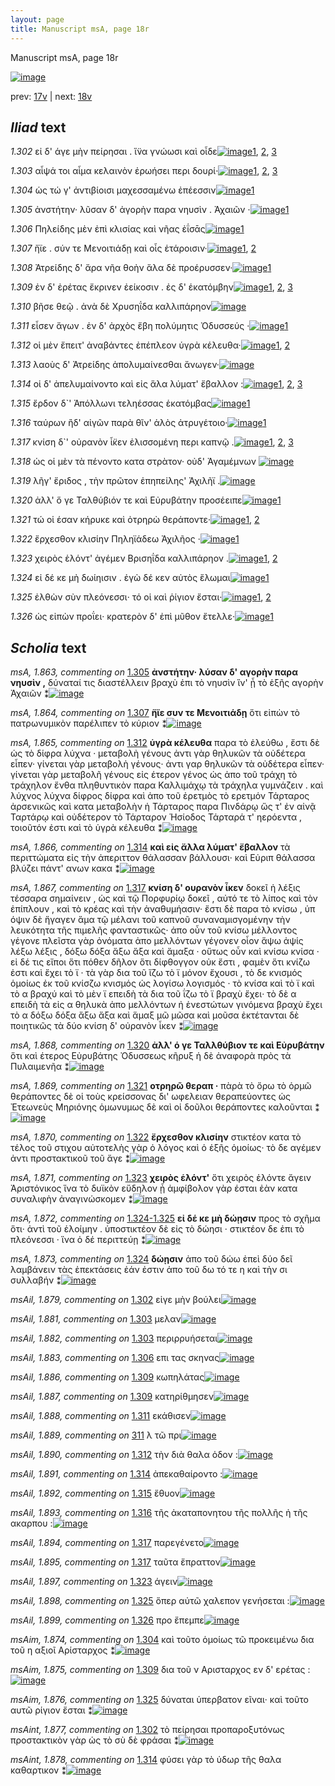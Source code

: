 ```yaml
---
layout: page
title: Manuscript msA, page 18r
---
```


Manuscript msA, page 18r

[![image](http://www.homermultitext.org/iipsrv?OBJ=IIP,1.0&FIF=/project/homer/pyramidal/deepzoom/hmt/vaimg/2017a/VA018RN_0019.tif&WID=100&CVT=JPEG)](http://www.homermultitext.org/ict2/?urn=urn:cite2:hmt:vaimg.2017a:VA018RN_0019)

prev:  [17v](../17v/) | next:  [18v](../18v/)

## *Iliad* text

*1.302* <a id="1.302"/> εἰ δ' άγε μὴν πείρησαι . ἵ̈να γνώωσι καὶ οἷδε[![image](http://www.homermultitext.org/iipsrv?OBJ=IIP,1.0&FIF=/project/homer/pyramidal/deepzoom/hmt/vaimg/2017a/VA018RN_0019.tif&RGN=0.163,0.1991,0.346,0.0301&WID=1000&CVT=JPEG)](http://www.homermultitext.org/ict2/?urn=urn:cite2:hmt:vaimg.2017a:VA018RN_0019@0.163,0.1991,0.346,0.0301)[1](#msAil_1.879), [2](#msA_1.862), [3](#msAint_1.877)

*1.303* <a id="1.303"/> αἶψά τοι αἷμα κελαινὸν ἐρωήσει περι δουρί·[![image](http://www.homermultitext.org/iipsrv?OBJ=IIP,1.0&FIF=/project/homer/pyramidal/deepzoom/hmt/vaimg/2017a/VA018RN_0019.tif&RGN=0.163,0.2179,0.341,0.0338&WID=1000&CVT=JPEG)](http://www.homermultitext.org/ict2/?urn=urn:cite2:hmt:vaimg.2017a:VA018RN_0019@0.163,0.2179,0.341,0.0338)[1](#msAil_1.880), [2](#msAil_1.881), [3](#msAil_1.882)

*1.304* <a id="1.304"/> ὡς τώ γ' ἀντιβίοισι μαχεσσαμένω ἐπέεσσιν[![image](http://www.homermultitext.org/iipsrv?OBJ=IIP,1.0&FIF=/project/homer/pyramidal/deepzoom/hmt/vaimg/2017a/VA018RN_0019.tif&RGN=0.164,0.2374,0.321,0.0301&WID=1000&CVT=JPEG)](http://www.homermultitext.org/ict2/?urn=urn:cite2:hmt:vaimg.2017a:VA018RN_0019@0.164,0.2374,0.321,0.0301)[1](#msAim_1.874)

*1.305* <a id="1.305"/> ἀνστήτην· λῦσαν δ' ἀγορὴν παρα νηυσὶν . Ἀχαιῶν ·[![image](http://www.homermultitext.org/iipsrv?OBJ=IIP,1.0&FIF=/project/homer/pyramidal/deepzoom/hmt/vaimg/2017a/VA018RN_0019.tif&RGN=0.164,0.2585,0.364,0.0316&WID=1000&CVT=JPEG)](http://www.homermultitext.org/ict2/?urn=urn:cite2:hmt:vaimg.2017a:VA018RN_0019@0.164,0.2585,0.364,0.0316)[1](#msA_1.863)

*1.306* <a id="1.306"/> Πηλείδης μὲν ἐπὶ κλισίας 					καὶ νῆας ἐΐσᾱς[![image](http://www.homermultitext.org/iipsrv?OBJ=IIP,1.0&FIF=/project/homer/pyramidal/deepzoom/hmt/vaimg/2017a/VA018RN_0019.tif&RGN=0.158,0.275,0.344,0.0308&WID=1000&CVT=JPEG)](http://www.homermultitext.org/ict2/?urn=urn:cite2:hmt:vaimg.2017a:VA018RN_0019@0.158,0.275,0.344,0.0308)[1](#msAil_1.883)

*1.307* <a id="1.307"/> ἤϊε . σύν τε Μενοιτιάδῃ 					καὶ οἷς ἑτάροισιν·[![image](http://www.homermultitext.org/iipsrv?OBJ=IIP,1.0&FIF=/project/homer/pyramidal/deepzoom/hmt/vaimg/2017a/VA018RN_0019.tif&RGN=0.167,0.2945,0.328,0.0293&WID=1000&CVT=JPEG)](http://www.homermultitext.org/ict2/?urn=urn:cite2:hmt:vaimg.2017a:VA018RN_0019@0.167,0.2945,0.328,0.0293)[1](#msAil_1.884), [2](#msA_1.864)

*1.308* <a id="1.308"/> Ἀτρείδης δ' ἄρα νῆα 					θοὴν ἅλα δὲ προέρυσσεν·[![image](http://www.homermultitext.org/iipsrv?OBJ=IIP,1.0&FIF=/project/homer/pyramidal/deepzoom/hmt/vaimg/2017a/VA018RN_0019.tif&RGN=0.169,0.3148,0.353,0.0316&WID=1000&CVT=JPEG)](http://www.homermultitext.org/ict2/?urn=urn:cite2:hmt:vaimg.2017a:VA018RN_0019@0.169,0.3148,0.353,0.0316)[1](#msAil_1.885)

*1.309* <a id="1.309"/> ἐν δ' ἐρέτας ἔκρινεν ἐείκοσιν . ἐς δ' ἑκατόμβην[![image](http://www.homermultitext.org/iipsrv?OBJ=IIP,1.0&FIF=/project/homer/pyramidal/deepzoom/hmt/vaimg/2017a/VA018RN_0019.tif&RGN=0.164,0.3328,0.359,0.0316&WID=1000&CVT=JPEG)](http://www.homermultitext.org/ict2/?urn=urn:cite2:hmt:vaimg.2017a:VA018RN_0019@0.164,0.3328,0.359,0.0316)[1](#msAim_1.875), [2](#msAil_1.886), [3](#msAil_1.887)

*1.310* <a id="1.310"/> βῆσε θεῷ . ἀνὰ δὲ Χρυσηΐδα καλλιπάρηον[![image](http://www.homermultitext.org/iipsrv?OBJ=IIP,1.0&FIF=/project/homer/pyramidal/deepzoom/hmt/vaimg/2017a/VA018RN_0019.tif&RGN=0.163,0.3516,0.349,0.0323&WID=1000&CVT=JPEG)](http://www.homermultitext.org/ict2/?urn=urn:cite2:hmt:vaimg.2017a:VA018RN_0019@0.163,0.3516,0.349,0.0323)

*1.311* <a id="1.311"/> εἷσεν ἄγων . ἐν δ' ἀρχὸς ἔβη πολύμητις Ὀδυσσεύς ·[![image](http://www.homermultitext.org/iipsrv?OBJ=IIP,1.0&FIF=/project/homer/pyramidal/deepzoom/hmt/vaimg/2017a/VA018RN_0019.tif&RGN=0.161,0.3696,0.389,0.0338&WID=1000&CVT=JPEG)](http://www.homermultitext.org/ict2/?urn=urn:cite2:hmt:vaimg.2017a:VA018RN_0019@0.161,0.3696,0.389,0.0338)[1](#msAil_1.888)

*1.312* <a id="1.312"/> οἱ μὲν ἔπειτ' ἀναβάντες ἐπέπλεον ὑγρὰ κέλευθα·[![image](http://www.homermultitext.org/iipsrv?OBJ=IIP,1.0&FIF=/project/homer/pyramidal/deepzoom/hmt/vaimg/2017a/VA018RN_0019.tif&RGN=0.162,0.3907,0.368,0.0308&WID=1000&CVT=JPEG)](http://www.homermultitext.org/ict2/?urn=urn:cite2:hmt:vaimg.2017a:VA018RN_0019@0.162,0.3907,0.368,0.0308)[1](#msA_1.865), [2](#msAil_1.890)

*1.313* <a id="1.313"/> λαοὺς δ' Ἀτρείδης 					ἀπολυμαίνεσθαι ἄνωγεν·[![image](http://www.homermultitext.org/iipsrv?OBJ=IIP,1.0&FIF=/project/homer/pyramidal/deepzoom/hmt/vaimg/2017a/VA018RN_0019.tif&RGN=0.153,0.411,0.368,0.0308&WID=1000&CVT=JPEG)](http://www.homermultitext.org/ict2/?urn=urn:cite2:hmt:vaimg.2017a:VA018RN_0019@0.153,0.411,0.368,0.0308)

*1.314* <a id="1.314"/> οἱ δ' ἀπελυμαίνοντο καὶ εἰς ἅλα λύματ' ἔβαλλον :[![image](http://www.homermultitext.org/iipsrv?OBJ=IIP,1.0&FIF=/project/homer/pyramidal/deepzoom/hmt/vaimg/2017a/VA018RN_0019.tif&RGN=0.162,0.4298,0.389,0.0316&WID=1000&CVT=JPEG)](http://www.homermultitext.org/ict2/?urn=urn:cite2:hmt:vaimg.2017a:VA018RN_0019@0.162,0.4298,0.389,0.0316)[1](#msA_1.866), [2](#msAil_1.891), [3](#msAint_1.878)

*1.315* <a id="1.315"/> ἔρδον δ`' 					 Ἀπόλλωνι τεληέσσας ἑκατόμβας[![image](http://www.homermultitext.org/iipsrv?OBJ=IIP,1.0&FIF=/project/homer/pyramidal/deepzoom/hmt/vaimg/2017a/VA018RN_0019.tif&RGN=0.161,0.45,0.34,0.0301&WID=1000&CVT=JPEG)](http://www.homermultitext.org/ict2/?urn=urn:cite2:hmt:vaimg.2017a:VA018RN_0019@0.161,0.45,0.34,0.0301)[1](#msAil_1.892)

*1.316* <a id="1.316"/> ταύρων ἢδ' αἰγῶν παρὰ θῖν' ἁλὸς ἀτρυγέτοιο·[![image](http://www.homermultitext.org/iipsrv?OBJ=IIP,1.0&FIF=/project/homer/pyramidal/deepzoom/hmt/vaimg/2017a/VA018RN_0019.tif&RGN=0.158,0.4696,0.367,0.0308&WID=1000&CVT=JPEG)](http://www.homermultitext.org/ict2/?urn=urn:cite2:hmt:vaimg.2017a:VA018RN_0019@0.158,0.4696,0.367,0.0308)[1](#msAil_1.893)

*1.317* <a id="1.317"/> κνίση δ`' οὐρανὸν ἷ̈κεν ἐλισσομένη περι καπνῷ .[![image](http://www.homermultitext.org/iipsrv?OBJ=IIP,1.0&FIF=/project/homer/pyramidal/deepzoom/hmt/vaimg/2017a/VA018RN_0019.tif&RGN=0.157,0.4884,0.39,0.0301&WID=1000&CVT=JPEG)](http://www.homermultitext.org/ict2/?urn=urn:cite2:hmt:vaimg.2017a:VA018RN_0019@0.157,0.4884,0.39,0.0301)[1](#msA_1.867), [2](#msAil_1.894), [3](#msAil_1.895)

*1.318* <a id="1.318"/> ὡς οἱ μὲν τὰ πένοντο κατα στρὰτον· οὐδ' Ἀγαμέμνων 				[![image](http://www.homermultitext.org/iipsrv?OBJ=IIP,1.0&FIF=/project/homer/pyramidal/deepzoom/hmt/vaimg/2017a/VA018RN_0019.tif&RGN=0.157,0.5064,0.398,0.0338&WID=1000&CVT=JPEG)](http://www.homermultitext.org/ict2/?urn=urn:cite2:hmt:vaimg.2017a:VA018RN_0019@0.157,0.5064,0.398,0.0338)

*1.319* <a id="1.319"/> λῆγ' ἔριδος , τὴν πρῶτον ἐπηπείλης' Ἀχιλῆϊ .[![image](http://www.homermultitext.org/iipsrv?OBJ=IIP,1.0&FIF=/project/homer/pyramidal/deepzoom/hmt/vaimg/2017a/VA018RN_0019.tif&RGN=0.154,0.5252,0.376,0.0338&WID=1000&CVT=JPEG)](http://www.homermultitext.org/ict2/?urn=urn:cite2:hmt:vaimg.2017a:VA018RN_0019@0.154,0.5252,0.376,0.0338)

*1.320* <a id="1.320"/> ἀλλ' ὅ γε Ταλθύβιόν τε 					καὶ Εὐρυβάτην προσέειπε[![image](http://www.homermultitext.org/iipsrv?OBJ=IIP,1.0&FIF=/project/homer/pyramidal/deepzoom/hmt/vaimg/2017a/VA018RN_0019.tif&RGN=0.157,0.5462,0.392,0.0293&WID=1000&CVT=JPEG)](http://www.homermultitext.org/ict2/?urn=urn:cite2:hmt:vaimg.2017a:VA018RN_0019@0.157,0.5462,0.392,0.0293)[1](#msA_1.868)

*1.321* <a id="1.321"/> τώ οἱ έσαν κήρυκε καὶ ὀτρηρὼ θεράποντε·[![image](http://www.homermultitext.org/iipsrv?OBJ=IIP,1.0&FIF=/project/homer/pyramidal/deepzoom/hmt/vaimg/2017a/VA018RN_0019.tif&RGN=0.154,0.5665,0.37,0.0301&WID=1000&CVT=JPEG)](http://www.homermultitext.org/ict2/?urn=urn:cite2:hmt:vaimg.2017a:VA018RN_0019@0.154,0.5665,0.37,0.0301)[1](#msA_1.869), [2](#msAil_1.896)

*1.322* <a id="1.322"/> ἔρχεσθον κλισίην Πηληϊάδεω 						Ἀχιλῆος ·[![image](http://www.homermultitext.org/iipsrv?OBJ=IIP,1.0&FIF=/project/homer/pyramidal/deepzoom/hmt/vaimg/2017a/VA018RN_0019.tif&RGN=0.161,0.5838,0.35,0.0331&WID=1000&CVT=JPEG)](http://www.homermultitext.org/ict2/?urn=urn:cite2:hmt:vaimg.2017a:VA018RN_0019@0.161,0.5838,0.35,0.0331)[1](#msA_1.870)

*1.323* <a id="1.323"/> χειρὸς ἑλόντ' ἀγέμεν Βρισηΐδα καλλιπάρηον .[![image](http://www.homermultitext.org/iipsrv?OBJ=IIP,1.0&FIF=/project/homer/pyramidal/deepzoom/hmt/vaimg/2017a/VA018RN_0019.tif&RGN=0.152,0.6063,0.392,0.0285&WID=1000&CVT=JPEG)](http://www.homermultitext.org/ict2/?urn=urn:cite2:hmt:vaimg.2017a:VA018RN_0019@0.152,0.6063,0.392,0.0285)[1](#msAil_1.897), [2](#msA_1.871)

*1.324* <a id="1.324"/> εἰ δέ κε μὴ δωίηισιν . ἐγὼ δέ κεν αὐτὸς ἕλωμαι[![image](http://www.homermultitext.org/iipsrv?OBJ=IIP,1.0&FIF=/project/homer/pyramidal/deepzoom/hmt/vaimg/2017a/VA018RN_0019.tif&RGN=0.159,0.6251,0.379,0.0316&WID=1000&CVT=JPEG)](http://www.homermultitext.org/ict2/?urn=urn:cite2:hmt:vaimg.2017a:VA018RN_0019@0.159,0.6251,0.379,0.0316)[1](#msA_1.873)

*1.325* <a id="1.325"/> ἐλθὼν σὺν πλεόνεσσι· τό οἱ καὶ ῥίγιον ἔσται·[![image](http://www.homermultitext.org/iipsrv?OBJ=IIP,1.0&FIF=/project/homer/pyramidal/deepzoom/hmt/vaimg/2017a/VA018RN_0019.tif&RGN=0.157,0.6431,0.355,0.0301&WID=1000&CVT=JPEG)](http://www.homermultitext.org/ict2/?urn=urn:cite2:hmt:vaimg.2017a:VA018RN_0019@0.157,0.6431,0.355,0.0301)[1](#msAim_1.876), [2](#msAil_1.898)

*1.326* <a id="1.326"/> ὡς εἰπὼν προΐει· κρατερὸν δ' ἐπὶ μῦθον ἔτελλε·[![image](http://www.homermultitext.org/iipsrv?OBJ=IIP,1.0&FIF=/project/homer/pyramidal/deepzoom/hmt/vaimg/2017a/VA018RN_0019.tif&RGN=0.156,0.6612,0.372,0.0323&WID=1000&CVT=JPEG)](http://www.homermultitext.org/ict2/?urn=urn:cite2:hmt:vaimg.2017a:VA018RN_0019@0.156,0.6612,0.372,0.0323)[1](#msAil_1.899)

## *Scholia* text

*msA, 1.863, commenting on* [1.305](#1.305)  <a id="msA_1.863"/> **ἀνστήτην· λύσαν δ' αγορὴν παρα νηυσὶν ,** δύναταί τις διαστέλλειν βραχὺ ἐπι τὸ νηυσὶν ἵν' ᾖ τὸ ἑξῆς αγορὴν Ἀχαιῶν ⁑[![image](http://www.homermultitext.org/iipsrv?OBJ=IIP,1.0&FIF=/project/homer/pyramidal/deepzoom/hmt/vaimg/2017a/VA018RN_0019.tif&RGN=0.16838615,0.15020747,0.60280029,0.02600277&WID=1000&CVT=JPEG)](http://www.homermultitext.org/ict2/?urn=urn:cite2:hmt:vaimg.2017a:VA018RN_0019@0.16838615,0.15020747,0.60280029,0.02600277)

*msA, 1.864, commenting on* [1.307](#1.307)  <a id="msA_1.864"/> **ἥϊε συν τε Μενοιτιάδῃ** ὅτι εἰπὼν τὸ πατρωνυμικὸν παρέλιπεν τὸ κύριον ⁑[![image](http://www.homermultitext.org/iipsrv?OBJ=IIP,1.0&FIF=/project/homer/pyramidal/deepzoom/hmt/vaimg/2017a/VA018RN_0019.tif&RGN=0.29439941,0.15684647,0.36624908,0.02544952&WID=1000&CVT=JPEG)](http://www.homermultitext.org/ict2/?urn=urn:cite2:hmt:vaimg.2017a:VA018RN_0019@0.29439941,0.15684647,0.36624908,0.02544952)

*msA, 1.865, commenting on* [1.312](#1.312)  <a id="msA_1.865"/> **ὑγρὰ κέλευθα** παρα τὸ ἐλεύθω , ἔστι δὲ ὡς τὸ δίφρα λύχνα · μεταβολὴ γένους ἀντι γὰρ θηλυκῶν τὰ οὐδέτερα εἶπεν· γίνεται γὰρ μεταβολὴ γένους· ἀντι γαρ θηλυκῶν τὰ οὐδέτερα εἶπεν· γίνεται γὰρ μεταβολῆ γένους εἰς έτερον γένος ὡς ἀπο τοῦ τράχη τὸ τράχηλον ἔνθα πληθυντικὸν παρα Καλλιμάχῳ τὰ τράχηλα γυμνάζειν . καὶ λύχνος λύχνα δίφρος δίφρα καὶ ἀπο τοῦ ἐρετμὸς τὸ ερετμόν Τάρταρος ἀρσενικῶς καὶ κατα μεταβολὴν ἡ Τάρταρος παρα Πινδάρῳ ὥς τ' ἐν αἰνᾷ Ταρτάρῳ καὶ οὐδέτερον τὸ Τάρταρον Ἡσίοδος Τάρταρά τ' ηερόεντα , τοιοῦτόν ἐστι καὶ τὸ ὑγρὰ κέλευθα ⁑[![image](http://www.homermultitext.org/iipsrv?OBJ=IIP,1.0&FIF=/project/homer/pyramidal/deepzoom/hmt/vaimg/2017a/VA018RN_0019.tif&RGN=0.16654385,0.16846473,0.61901253,0.13692946&WID=1000&CVT=JPEG)](http://www.homermultitext.org/ict2/?urn=urn:cite2:hmt:vaimg.2017a:VA018RN_0019@0.16654385,0.16846473,0.61901253,0.13692946)

*msA, 1.866, commenting on* [1.314](#1.314)  <a id="msA_1.866"/> **καὶ εἰς ἄλλα λύματ' ἔβαλλον** τὰ περιττώματα εἰς τὴν ἀπεριττον θάλασσαν βάλλουσι· καὶ Εὐριπ θάλασσα βλύζει πάντ' ανων κακα ⁑[![image](http://www.homermultitext.org/iipsrv?OBJ=IIP,1.0&FIF=/project/homer/pyramidal/deepzoom/hmt/vaimg/2017a/VA018RN_0019.tif&RGN=0.55121592,0.29571231,0.22218128,0.04232365&WID=1000&CVT=JPEG)](http://www.homermultitext.org/ict2/?urn=urn:cite2:hmt:vaimg.2017a:VA018RN_0019@0.55121592,0.29571231,0.22218128,0.04232365)

*msA, 1.867, commenting on* [1.317](#1.317)  <a id="msA_1.867"/> **κνίση δ' ουρανὸν ἷκεν** δοκεῖ ἡ λέξις τέσσαρα σημαίνειν , ὡς καὶ τῷ Πορφυρίῳ δοκεῖ , αὐτό τε τὸ λίπος καὶ τὸν ἐπίπλουν , καὶ τὸ κρέας καὶ τὴν ἀναθυμήασιν· ἔστι δὲ παρα τὸ κνίσω , ὑπ όψιν δὲ ἥγαγεν ἅμα τῷ μέλανι τοῦ καπνοῦ συναναμισγομένην τὴν λευκότητα τῆς πιμελῆς φανταστικῶς· ἀπο οὖν τοῦ κνίσω μέλλοντος γέγονε πλεῖστα γὰρ ὀνόματα ἀπο μελλόντων γέγονεν οἷον ἅψω ἀψίς λέξω λέξις , δόξω δόξα ἄξω ἄξα καὶ ἄμαξα · οὕτως οὖν καὶ κνίσω κνίσα · εἰ δέ τις εἴποι ὅτι πόθεν δῆλον ὅτι δίφθογγον οὐκ ἔστι , φαμὲν ὅτι κνίζω ἐστι καὶ ἔχει τὸ ϊ · τὰ γὰρ δια τοῦ ἴζω τὸ ϊ μόνον ἔχουσι , τὸ δε κνισμός ὁμοίως ἐκ τοῦ κνίσζω κνισμός ὡς λογίσω λογισμός · τὸ κνίσα καὶ τὸ ϊ καὶ τὸ α βραχύ καὶ τὸ μὲν ϊ επειδὴ τὰ δια τοῦ ΐζω τὸ ϊ βραχὺ ἔχει· τὸ δὲ α επειδὴ τὰ εἰς α θηλυκὰ ἀπο μελλόντων ἠ ἐνεστώτων γινόμενα βραχὺ ἔχει τὸ α δόξω δόξα ἄξω ἄξα καὶ ἅμαξ μῶ μῶσα καὶ μοῦσα ἐκτέτανται δὲ ποιητικῶς τὰ δύο κνίση δ' οὐρανὸν ἷκεν ⁑[![image](http://www.homermultitext.org/iipsrv?OBJ=IIP,1.0&FIF=/project/homer/pyramidal/deepzoom/hmt/vaimg/2017a/VA018RN_0019.tif&RGN=0.54974208,0.32890733,0.22181282,0.25753804&WID=1000&CVT=JPEG)](http://www.homermultitext.org/ict2/?urn=urn:cite2:hmt:vaimg.2017a:VA018RN_0019@0.54974208,0.32890733,0.22181282,0.25753804)

*msA, 1.868, commenting on* [1.320](#1.320)  <a id="msA_1.868"/> **ἀλλ' ό γε Ταλλθύβιον τε καὶ Εὐρυβάτην** ὅτι καὶ έτερος Εὐρυβάτης Ὀδυσσεως κῆρυξ ἡ δὲ ἀναφορὰ πρὸς τὰ Πυλαιμενῆα ⁑[![image](http://www.homermultitext.org/iipsrv?OBJ=IIP,1.0&FIF=/project/homer/pyramidal/deepzoom/hmt/vaimg/2017a/VA018RN_0019.tif&RGN=0.55084746,0.57593361,0.21407517,0.03651452&WID=1000&CVT=JPEG)](http://www.homermultitext.org/ict2/?urn=urn:cite2:hmt:vaimg.2017a:VA018RN_0019@0.55084746,0.57593361,0.21407517,0.03651452)

*msA, 1.869, commenting on* [1.321](#1.321)  <a id="msA_1.869"/> **οτρηρῶ θεραπ ·** πὰρὰ τὸ ὄρω τὸ ὁρμῶ θεράποντες δὲ οἱ τοὺς κρείσσονας δι' ωφελειαν θεραπεύοντες ὡς Ἐτεωνεὺς Μηριόνης ὁμωνυμως δὲ καὶ οἱ δοῦλοι θεράποντες καλοῦνται ⁑[![image](http://www.homermultitext.org/iipsrv?OBJ=IIP,1.0&FIF=/project/homer/pyramidal/deepzoom/hmt/vaimg/2017a/VA018RN_0019.tif&RGN=0.55084746,0.61078838,0.21407517,0.05892116&WID=1000&CVT=JPEG)](http://www.homermultitext.org/ict2/?urn=urn:cite2:hmt:vaimg.2017a:VA018RN_0019@0.55084746,0.61078838,0.21407517,0.05892116)

*msA, 1.870, commenting on* [1.322](#1.322)  <a id="msA_1.870"/> **ἔρχεσθον κλισίην** στικτέον κατα τὸ τέλος τοῦ στιχου αὐτοτελὴς γὰρ ὁ λόγος καὶ ὁ ἑξῆς ὁμοίως· τὸ δε αγέμεν ἀντι προστακτικοῦ τοῦ ἄγε ⁑[![image](http://www.homermultitext.org/iipsrv?OBJ=IIP,1.0&FIF=/project/homer/pyramidal/deepzoom/hmt/vaimg/2017a/VA018RN_0019.tif&RGN=0.55084746,0.65587828,0.20560059,0.05034578&WID=1000&CVT=JPEG)](http://www.homermultitext.org/ict2/?urn=urn:cite2:hmt:vaimg.2017a:VA018RN_0019@0.55084746,0.65587828,0.20560059,0.05034578)

*msA, 1.871, commenting on* [1.323](#1.323)  <a id="msA_1.871"/> **χειρὸς ἑλόντ'** ὅτι χειρὸς ἑλόντε ἄγειν Ἀριστόνικος ἵνα τὸ δυϊκὸν εὔδηλον ᾖ ἀμφίβολον γὰρ έσται ἐὰν κατα συναλιφὴν ἀναγινώσκομεν ⁑[![image](http://www.homermultitext.org/iipsrv?OBJ=IIP,1.0&FIF=/project/homer/pyramidal/deepzoom/hmt/vaimg/2017a/VA018RN_0019.tif&RGN=0.15659543,0.69903181,0.59248342,0.03734440&WID=1000&CVT=JPEG)](http://www.homermultitext.org/ict2/?urn=urn:cite2:hmt:vaimg.2017a:VA018RN_0019@0.15659543,0.69903181,0.59248342,0.03734440)

*msA, 1.872, commenting on* [1.324-1.325](#1.324-1.325)  <a id="msA_1.872"/> **εἰ δέ κε μὴ δώῃσιν** προς τὸ σχῆμα ὅτι· ἀντὶ τοῦ ἑλοίμην . ὑποστικτέον δὲ εἰς τὸ δώησι · στικτέον δε ἐπι τὸ πλεόνεσσι · ἵνα ὁ δέ περιττεύῃ ⁑[![image](http://www.homermultitext.org/iipsrv?OBJ=IIP,1.0&FIF=/project/homer/pyramidal/deepzoom/hmt/vaimg/2017a/VA018RN_0019.tif&RGN=0.15659543,0.72116183,0.59248342,0.03181189&WID=1000&CVT=JPEG)](http://www.homermultitext.org/ict2/?urn=urn:cite2:hmt:vaimg.2017a:VA018RN_0019@0.15659543,0.72116183,0.59248342,0.03181189)

*msA, 1.873, commenting on* [1.324](#1.324)  <a id="msA_1.873"/> **δώῃσιν** ἀπο τοῦ δώω ἐπεὶ δύο δεῖ λαμβάνειν τὰς ἐπεκτάσεις ἐάν ἐστιν ἀπο τοῦ δω τό τε η καὶ τὴν σι συλλαβήν ⁑[![image](http://www.homermultitext.org/iipsrv?OBJ=IIP,1.0&FIF=/project/homer/pyramidal/deepzoom/hmt/vaimg/2017a/VA018RN_0019.tif&RGN=0.15659543,0.73665284,0.59248342,0.02959889&WID=1000&CVT=JPEG)](http://www.homermultitext.org/ict2/?urn=urn:cite2:hmt:vaimg.2017a:VA018RN_0019@0.15659543,0.73665284,0.59248342,0.02959889)

*msAil, 1.879, commenting on* [1.302](#1.302)  <a id="msAil_1.879"/> εἰγε μὴν βούλει[![image](http://www.homermultitext.org/iipsrv?OBJ=IIP,1.0&FIF=/project/homer/pyramidal/deepzoom/hmt/vaimg/2017a/VA018RN_0019.tif&RGN=0.18533530,0.18865837,0.06595431,0.01466113&WID=1000&CVT=JPEG)](http://www.homermultitext.org/ict2/?urn=urn:cite2:hmt:vaimg.2017a:VA018RN_0019@0.18533530,0.18865837,0.06595431,0.01466113)

*msAil, 1.881, commenting on* [1.303](#1.303)  <a id="msAil_1.881"/> μελαν[![image](http://www.homermultitext.org/iipsrv?OBJ=IIP,1.0&FIF=/project/homer/pyramidal/deepzoom/hmt/vaimg/2017a/VA018RN_0019.tif&RGN=0.31650700,0.22406639,0.02873987,0.00774550&WID=1000&CVT=JPEG)](http://www.homermultitext.org/ict2/?urn=urn:cite2:hmt:vaimg.2017a:VA018RN_0019@0.31650700,0.22406639,0.02873987,0.00774550)

*msAil, 1.882, commenting on* [1.303](#1.303)  <a id="msAil_1.882"/> περιρρυήσεται[![image](http://www.homermultitext.org/iipsrv?OBJ=IIP,1.0&FIF=/project/homer/pyramidal/deepzoom/hmt/vaimg/2017a/VA018RN_0019.tif&RGN=0.37067060,0.22489627,0.05747973,0.00968188&WID=1000&CVT=JPEG)](http://www.homermultitext.org/ict2/?urn=urn:cite2:hmt:vaimg.2017a:VA018RN_0019@0.37067060,0.22489627,0.05747973,0.00968188)

*msAil, 1.883, commenting on* [1.306](#1.306)  <a id="msAil_1.883"/> επι τας σκηνας[![image](http://www.homermultitext.org/iipsrv?OBJ=IIP,1.0&FIF=/project/homer/pyramidal/deepzoom/hmt/vaimg/2017a/VA018RN_0019.tif&RGN=0.31724392,0.28022130,0.04532056,0.00885201&WID=1000&CVT=JPEG)](http://www.homermultitext.org/ict2/?urn=urn:cite2:hmt:vaimg.2017a:VA018RN_0019@0.31724392,0.28022130,0.04532056,0.00885201)

*msAil, 1.886, commenting on* [1.309](#1.309)  <a id="msAil_1.886"/> κωπηλάτας[![image](http://www.homermultitext.org/iipsrv?OBJ=IIP,1.0&FIF=/project/homer/pyramidal/deepzoom/hmt/vaimg/2017a/VA018RN_0019.tif&RGN=0.21739130,0.33305671,0.04679440,0.00802213&WID=1000&CVT=JPEG)](http://www.homermultitext.org/ict2/?urn=urn:cite2:hmt:vaimg.2017a:VA018RN_0019@0.21739130,0.33305671,0.04679440,0.00802213)

*msAil, 1.887, commenting on* [1.309](#1.309)  <a id="msAil_1.887"/> κατηρίθμησεν[![image](http://www.homermultitext.org/iipsrv?OBJ=IIP,1.0&FIF=/project/homer/pyramidal/deepzoom/hmt/vaimg/2017a/VA018RN_0019.tif&RGN=0.29587325,0.33665284,0.05969049,0.00995851&WID=1000&CVT=JPEG)](http://www.homermultitext.org/ict2/?urn=urn:cite2:hmt:vaimg.2017a:VA018RN_0019@0.29587325,0.33665284,0.05969049,0.00995851)

*msAil, 1.888, commenting on* [1.311](#1.311)  <a id="msAil_1.888"/> εκάθισεν[![image](http://www.homermultitext.org/iipsrv?OBJ=IIP,1.0&FIF=/project/homer/pyramidal/deepzoom/hmt/vaimg/2017a/VA018RN_0019.tif&RGN=0.18865144,0.37040111,0.03389831,0.00968188&WID=1000&CVT=JPEG)](http://www.homermultitext.org/ict2/?urn=urn:cite2:hmt:vaimg.2017a:VA018RN_0019@0.18865144,0.37040111,0.03389831,0.00968188)

*msAil, 1.889, commenting on* [311](#311)  <a id="msAil_1.889"/> λ τῶ πρι[![image](http://www.homermultitext.org/iipsrv?OBJ=IIP,1.0&FIF=/project/homer/pyramidal/deepzoom/hmt/vaimg/2017a/VA018RN_0019.tif&RGN=0.23323508,0.37289073,0.03795136,0.00995851&WID=1000&CVT=JPEG)](http://www.homermultitext.org/ict2/?urn=urn:cite2:hmt:vaimg.2017a:VA018RN_0019@0.23323508,0.37289073,0.03795136,0.00995851)

*msAil, 1.890, commenting on* [1.312](#1.312)  <a id="msAil_1.890"/> τὴν διὰ θαλα ὁδον :[![image](http://www.homermultitext.org/iipsrv?OBJ=IIP,1.0&FIF=/project/homer/pyramidal/deepzoom/hmt/vaimg/2017a/VA018RN_0019.tif&RGN=0.43736183,0.39474412,0.07958732,0.01051176&WID=1000&CVT=JPEG)](http://www.homermultitext.org/ict2/?urn=urn:cite2:hmt:vaimg.2017a:VA018RN_0019@0.43736183,0.39474412,0.07958732,0.01051176)

*msAil, 1.891, commenting on* [1.314](#1.314)  <a id="msAil_1.891"/> ἀπεκαθαίροντο :[![image](http://www.homermultitext.org/iipsrv?OBJ=IIP,1.0&FIF=/project/homer/pyramidal/deepzoom/hmt/vaimg/2017a/VA018RN_0019.tif&RGN=0.25534267,0.43153527,0.07258659,0.01272476&WID=1000&CVT=JPEG)](http://www.homermultitext.org/ict2/?urn=urn:cite2:hmt:vaimg.2017a:VA018RN_0019@0.25534267,0.43153527,0.07258659,0.01272476)

*msAil, 1.892, commenting on* [1.315](#1.315)  <a id="msAil_1.892"/> ἔθυον[![image](http://www.homermultitext.org/iipsrv?OBJ=IIP,1.0&FIF=/project/homer/pyramidal/deepzoom/hmt/vaimg/2017a/VA018RN_0019.tif&RGN=0.19086220,0.44896266,0.02321297,0.01051176&WID=1000&CVT=JPEG)](http://www.homermultitext.org/ict2/?urn=urn:cite2:hmt:vaimg.2017a:VA018RN_0019@0.19086220,0.44896266,0.02321297,0.01051176)

*msAil, 1.893, commenting on* [1.316](#1.316)  <a id="msAil_1.893"/> τῆς ἀκαταπονητου τῆς πολλῆς ἠ τῆς ακαρπου :[![image](http://www.homermultitext.org/iipsrv?OBJ=IIP,1.0&FIF=/project/homer/pyramidal/deepzoom/hmt/vaimg/2017a/VA018RN_0019.tif&RGN=0.43441415,0.47385892,0.12011791,0.01438451&WID=1000&CVT=JPEG)](http://www.homermultitext.org/ict2/?urn=urn:cite2:hmt:vaimg.2017a:VA018RN_0019@0.43441415,0.47385892,0.12011791,0.01438451)

*msAil, 1.894, commenting on* [1.317](#1.317)  <a id="msAil_1.894"/> παρεγένετο[![image](http://www.homermultitext.org/iipsrv?OBJ=IIP,1.0&FIF=/project/homer/pyramidal/deepzoom/hmt/vaimg/2017a/VA018RN_0019.tif&RGN=0.30876934,0.48907331,0.04089904,0.01023513&WID=1000&CVT=JPEG)](http://www.homermultitext.org/ict2/?urn=urn:cite2:hmt:vaimg.2017a:VA018RN_0019@0.30876934,0.48907331,0.04089904,0.01023513)

*msAil, 1.895, commenting on* [1.317](#1.317)  <a id="msAil_1.895"/> ταῦτα ἔπραττον[![image](http://www.homermultitext.org/iipsrv?OBJ=IIP,1.0&FIF=/project/homer/pyramidal/deepzoom/hmt/vaimg/2017a/VA018RN_0019.tif&RGN=0.25460575,0.50899032,0.09543110,0.01244813&WID=1000&CVT=JPEG)](http://www.homermultitext.org/ict2/?urn=urn:cite2:hmt:vaimg.2017a:VA018RN_0019@0.25460575,0.50899032,0.09543110,0.01244813)

*msAil, 1.897, commenting on* [1.323](#1.323)  <a id="msAil_1.897"/> άγειν[![image](http://www.homermultitext.org/iipsrv?OBJ=IIP,1.0&FIF=/project/homer/pyramidal/deepzoom/hmt/vaimg/2017a/VA018RN_0019.tif&RGN=0.30103169,0.60470263,0.02579219,0.00885201&WID=1000&CVT=JPEG)](http://www.homermultitext.org/ict2/?urn=urn:cite2:hmt:vaimg.2017a:VA018RN_0019@0.30103169,0.60470263,0.02579219,0.00885201)

*msAil, 1.898, commenting on* [1.325](#1.325)  <a id="msAil_1.898"/> ὅπερ αὐτῶ χαλεπον γενήσεται :[![image](http://www.homermultitext.org/iipsrv?OBJ=IIP,1.0&FIF=/project/homer/pyramidal/deepzoom/hmt/vaimg/2017a/VA018RN_0019.tif&RGN=0.34672071,0.64591978,0.17096536,0.01217151&WID=1000&CVT=JPEG)](http://www.homermultitext.org/ict2/?urn=urn:cite2:hmt:vaimg.2017a:VA018RN_0019@0.34672071,0.64591978,0.17096536,0.01217151)

*msAil, 1.899, commenting on* [1.326](#1.326)  <a id="msAil_1.899"/> προ ἔπεμπε[![image](http://www.homermultitext.org/iipsrv?OBJ=IIP,1.0&FIF=/project/homer/pyramidal/deepzoom/hmt/vaimg/2017a/VA018RN_0019.tif&RGN=0.25165807,0.66445367,0.05379514,0.01134163&WID=1000&CVT=JPEG)](http://www.homermultitext.org/ict2/?urn=urn:cite2:hmt:vaimg.2017a:VA018RN_0019@0.25165807,0.66445367,0.05379514,0.01134163)

*msAim, 1.874, commenting on* [1.304](#1.304)  <a id="msAim_1.874"/> καὶ τοῦτο ὁμοίως τῶ προκειμένω δια τοῦ η αξιοῖ Αρίσταρχος ⁑[![image](http://www.homermultitext.org/iipsrv?OBJ=IIP,1.0&FIF=/project/homer/pyramidal/deepzoom/hmt/vaimg/2017a/VA018RN_0019.tif&RGN=0.48084009,0.24951591,0.08069270,0.03070539&WID=1000&CVT=JPEG)](http://www.homermultitext.org/ict2/?urn=urn:cite2:hmt:vaimg.2017a:VA018RN_0019@0.48084009,0.24951591,0.08069270,0.03070539)

*msAim, 1.875, commenting on* [1.309](#1.309)  <a id="msAim_1.875"/> δια τοῦ ν Αρισταρχος εν δ' ερέτας :[![image](http://www.homermultitext.org/iipsrv?OBJ=IIP,1.0&FIF=/project/homer/pyramidal/deepzoom/hmt/vaimg/2017a/VA018RN_0019.tif&RGN=0.51068534,0.34522822,0.05268976,0.03181189&WID=1000&CVT=JPEG)](http://www.homermultitext.org/ict2/?urn=urn:cite2:hmt:vaimg.2017a:VA018RN_0019@0.51068534,0.34522822,0.05268976,0.03181189)

*msAim, 1.876, commenting on* [1.325](#1.325)  <a id="msAim_1.876"/> δύναται ὑπερβατον εῖναι· καὶ τοῦτο αυτῶ ρίγιον ἔσται ⁑[![image](http://www.homermultitext.org/iipsrv?OBJ=IIP,1.0&FIF=/project/homer/pyramidal/deepzoom/hmt/vaimg/2017a/VA018RN_0019.tif&RGN=0.50810612,0.65753804,0.04826824,0.05560166&WID=1000&CVT=JPEG)](http://www.homermultitext.org/ict2/?urn=urn:cite2:hmt:vaimg.2017a:VA018RN_0019@0.50810612,0.65753804,0.04826824,0.05560166)

*msAint, 1.877, commenting on* [1.302](#1.302)  <a id="msAint_1.877"/> τὸ πείρησαι προπαροξυτόνως προστακτικὸν γὰρ ὡς τὸ σὺ δὲ φράσαι ⁑[![image](http://www.homermultitext.org/iipsrv?OBJ=IIP,1.0&FIF=/project/homer/pyramidal/deepzoom/hmt/vaimg/2017a/VA018RN_0019.tif&RGN=0.10243183,0.20221300,0.06374355,0.04426003&WID=1000&CVT=JPEG)](http://www.homermultitext.org/ict2/?urn=urn:cite2:hmt:vaimg.2017a:VA018RN_0019@0.10243183,0.20221300,0.06374355,0.04426003)

*msAint, 1.878, commenting on* [1.314](#1.314)  <a id="msAint_1.878"/> φύσει γὰρ τὸ ύδωρ τῆς θαλα καθαρτικον ⁑[![image](http://www.homermultitext.org/iipsrv?OBJ=IIP,1.0&FIF=/project/homer/pyramidal/deepzoom/hmt/vaimg/2017a/VA018RN_0019.tif&RGN=0.12122329,0.43402490,0.04421518,0.03900415&WID=1000&CVT=JPEG)](http://www.homermultitext.org/ict2/?urn=urn:cite2:hmt:vaimg.2017a:VA018RN_0019@0.12122329,0.43402490,0.04421518,0.03900415)